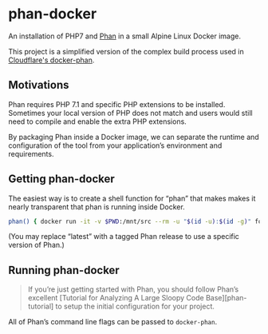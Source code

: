 # phan-docker

An installation of PHP7 and [Phan](https://github.com/phan/phan/) in a small Alpine Linux Docker image.

This project is a simplified version of the complex build process used in [Cloudflare's docker-phan](https://github.com/cloudflare/docker-phan).

## Motivations

Phan requires PHP 7.1 and specific PHP extensions to be installed. Sometimes your local version of PHP does not match and users would still need to compile and enable the extra PHP extensions.

By packaging Phan inside a Docker image, we can separate the runtime and configuration of the tool from your application’s environment and requirements.

## Getting phan-docker

The easiest way is to create a shell function for “phan” that makes makes it nearly transparent that phan is running inside Docker.

```sh
phan() { docker run -it -v $PWD:/mnt/src --rm -u "$(id -u):$(id -g)" fortrabbit/phan:latest $@; return $?; }
```

(You may replace “latest” with a tagged Phan release to use a specific version of Phan.)

## Running phan-docker
> If you’re just getting started with Phan, you should follow Phan’s excellent
[Tutorial for Analyzing A Large Sloopy Code Base][phan-tutorial] to setup the
initial configuration for your project.

All of Phan’s command line flags can be passed to `docker-phan`.
